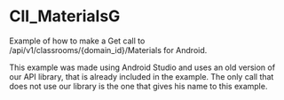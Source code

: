 ClI_MaterialsG
=============

Example of how to make a Get call to /api/v1/classrooms/{domain_id}/Materials for Android.

This example was made using Android Studio and uses an old version of our API library, that is already included in the example. The only call that does not use our library is the one that gives his name to this example.



